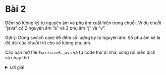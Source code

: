 # Bài 2
Đếm số lượng ký tự nguyên âm và phụ âm xuất hiện trong chuỗi. Ví dụ chuỗi “java” có 2 nguyên âm “a” và 2 phụ âm “j” và “v”.

Gợi ý: Dùng switch case để đếm số lượng ký tự nguyên âm. Số phụ âm sẽ là độ dài của chuỗi trừ cho số lượng phụ âm.


Các bạn mở file `Excersize6.java` và tự code thử đi nha, xong rồi biên dịch và chạy thử

<details>
    <summary>Lời giải</summary>
    ```

        public class Excersize6 {

            public static void main(String[] args) {
                countVowels("java");
                countVowels("share");

            }

            public static void countVowels(String str) {
                char[] chars = str.toCharArray();
                int count = 0;
                for (char c : chars) {
                    switch (c) {
                        case 'a':
                        case 'e':
                        case 'i':
                        case 'o':
                        case 'u':
                            count++;
                            break;
                    }
                }

                System.out.println("Nguyen am cua : " + str + ": " + count);

                System.out.println("Phu am cua: " + str + ": " + (str.length() - count));
            }


        }

    ```
</details>